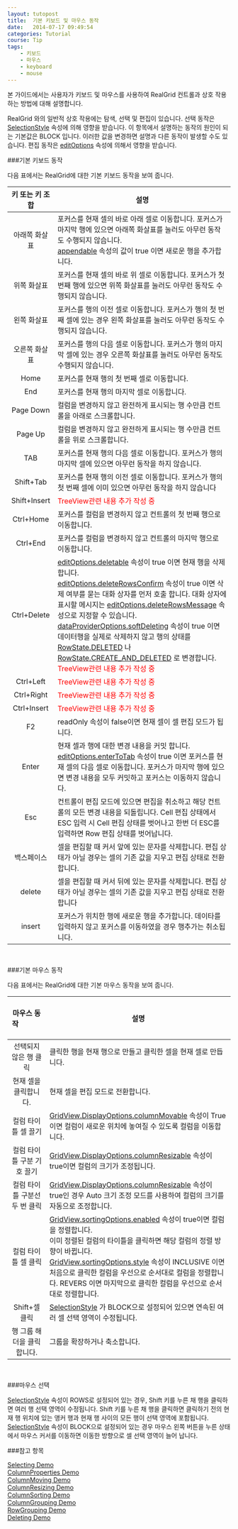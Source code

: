 ```yaml
---
layout: tutopost
title:  기본 키보드 및 마우스 동작
date:   2014-07-17 09:49:54
categories: Tutorial
course: Tip
tags:
    - 키보드
    - 마우스
    - keyboard
    - mouse
---
```


본 가이드에서는 사용자가 키보드 및 마우스를 사용하여 RealGrid 컨트롤과 상호 작용하는 방법에 대해 설명합니다.  

RealGrid 와의 일반적 상호 작용에는 탐색, 선택 및 편집이 있습니다. 선택 동작은 [SelectionStyle](/api/types/SelectionStyle) 속성에 의해 영향을 받습니다. 이 항목에서 설명하는 동작의 원인이 되는 기본값은 BLOCK 입니다. 이러한 값을 변경하면 설명과 다른 동작이 발생할 수도 있습니다. 편집 동작은 [editOptions](/api/types/EditOptions) 속성에 의해서 영향을 받습니다. 

###기본 키보드 동작 
 
다음 표에서는 RealGrid에 대한 기본 키보드 동작을 보여 줍니다.  
 
키 또는 키 조합 | 							설명
:-------------:|--------------------------------------------------------------------------------------------------  
  아래쪽 화살표  |   포커스를 현재 셀의 바로 아래 셀로 이동합니다. 포커스가 마지막 행에 있으면 아래쪽 화살표를 눌러도 아무런 동작도 수행되지 않습니다. <br>[appendable](/api/types/EditOptions) 속성의 값이 true 이면 새로운 행을 추가합니다.  												     
위쪽 화살표 | 포커스를 현재 셀의 바로 위 셀로 이동합니다. 포커스가 첫 번째 행에 있으면 위쪽 화살표를 눌러도 아무런 동작도 수행되지 않습니다.
왼쪽 화살표 | 포커스를 행의 이전 셀로 이동합니다. 포커스가 행의 첫 번째 셀에 있는 경우 왼쪽 화살표를 눌러도 아무런 동작도 수행되지 않습니다.					
오른쪽 화살표 |포커스를 행의 다음 셀로 이동합니다. 포커스가 행의 마지막 셀에 있는 경우 오른쪽 화살표를 눌러도 아무런 동작도 수행되지 않습니다.
Home | 포커스를 현재 행의 첫 번째 셀로 이동합니다.
End | 포커스를 현재 행의 마지막 셀로 이동합니다.
Page Down | 컬럼을 변경하지 않고 완전하게 표시되는 행 수만큼 컨트롤을 아래로 스크롤합니다. 
Page Up | 컬럼을 변경하지 않고 완전하게 표시되는 행 수만큼 컨트롤을 위로 스크롤합니다. 
TAB | 포커스를 현재 행의 다음 셀로 이동합니다. 포커스가 행의 마지막 셀에 있으면 아무런 동작을 하지 않습니다.
Shift+Tab | 포커스를 현재 행의 이전 셀로 이동합니다. 포커스가 행의 첫 번째 셀에 이미 있으면 아무런 동작을 하지 않습니다
Shift+Insert | <font color="red">TreeView관련 내용 추가 작성 중</font>
Ctrl+Home | 포커스를 컬럼을 변경하지 않고 컨트롤의 첫 번째 행으로 이동합니다.
Ctrl+End | 포커스를 컬럼을 변경하지 않고 컨트롤의 마지막 행으로 이동합니다.
Ctrl+Delete | [editOptions.deletable](/api/types/EditOptions) 속성이 true 이면 현재 행을 삭제합니다.<br> [editOptions.deleteRowsConfirm](/api/types/EditOptions) 속성이 true 이면 삭제 여부를 묻는 대화 상자를 먼저 호출 합니다. 대화 상자에 표시할 메시지는 [editOptions.deleteRowsMessage](/api/types/EditOptions) 속성으로 지정할 수 있습니다. <br> [dataProviderOptions.softDeleting](/api/types/DataProviderOptions/) 속성이 true 이면  데이터행을 실제로 삭제하지 않고 행의 상태를 [RowState.DELETED](/api/types/RowState) 나 [RowState.CREATE_AND_DELETED](/api/types/RowState) 로 변경합니다. <br> <font color="red">TreeView관련 내용 추가 작성 중</font>
Ctrl+Left | <font color="red">TreeView관련 내용 추가 작성 중</font>
Ctrl+Right | <font color="red">TreeView관련 내용 추가 작성 중</font>
Ctrl+Insert | <font color="red">TreeView관련 내용 추가 작성 중</font>
F2 | readOnly 속성이 false이면 현재 셀이 셀 편집 모드가 됩니다.
Enter | 현재 셀과 행에 대한 변경 내용을 커밋 합니다. <br>[editOptions.enterToTab](/api/types/EditOptions) 속성이 true 이면 포커스를 현재 셀의 다음 셀로 이동합니다. 포커스가 마지막 행에 있으면 변경 내용을 모두 커밋하고 포커스는 이동하지 않습니다.
Esc | 컨트롤이 편집 모드에 있으면 편집을 취소하고 해당 컨트롤의 모든 변경 내용을 되돌립니다. Cell 편집 상태에서 ESC 입력 시 Cell 편집 상태를 벗어나고 한번 더 ESC를 입력하면 Row 편집 상태를 벗어납니다.
백스페이스 | 셀을 편집할 때 커서 앞에 있는 문자를 삭제합니다. 편집 상태가 아닐 경우는 셀의 기존 값을 지우고 편집 상태로 전환합니다.
delete | 셀을 편집할 때 커서 뒤에 있는 문자를 삭제합니다. 편집 상태가 아닐 경우는 셀의 기존 값을 지우고 편집 상태로 전환합니다
insert | 포커스가 위치한 행에 새로운 행을 추가합니다. 데이타를 입력하지 않고 포커스를 이동하였을 경우 행추가는 취소됩니다.

<br>

###기본 마우스 동작  

다음 표에서는 RealGrid에 대한 기본 마우스 동작을 보여 줍니다.  
 
&nbsp; &nbsp; &nbsp; &nbsp; &nbsp; &nbsp; &nbsp; 마우스 동작 &nbsp; &nbsp; &nbsp; &nbsp; &nbsp; &nbsp; &nbsp; | 							설명
:-------------:|--------------------------------------------------------------------------------------------------  
선택되지 않은 행 클릭 | 클릭한 행을 현재 행으로 만들고 클릭한 셀을 현재 셀로 만듭니다.
현재 셀을 클릭합니다. | 현재 셀을 편집 모드로 전환합니다.
컬럼 타이틀 셀 끌기 | [GridView.DisplayOptions.columnMovable](/api/types/DisplayOptions) 속성이 True이면 컬럼이 새로운 위치에 놓여질 수 있도록 컬럼을 이동합니다.
컬럼 타이틀 구분 기호 끌기 | [GridView.DisplayOptions.columnResizable](/api/types/DisplayOptions) 속성이 true이면 컬럼의 크기가 조정됩니다.
컬럼 타이틀 구분선 두 번 클릭 | [GridView.DisplayOptions.columnResizable](/api/types/DisplayOptions) 속성이 true인 경우 Auto 크기 조정 모드를 사용하여 컬럼의 크기를 자동으로 조정합니다.
컬럼 타이틀 셀 클릭 | [GridView.sortingOptions.enabled](/api/types/SortingOptions) 속성이 true이면 컬럼을 정렬합니다. <br>이미 정렬된 컬럼의 타이틀을 클릭하면 해당 컬럼의 정렬 방향이 바뀝니다.<br>[GridView.sortingOptions.style](/api/types/SortingOptions) 속성이 INCLUSIVE 이면 처음으로 클릭한 컬럼을 우선으로 순서대로 컬럼을 정렬합니다.  REVERS 이면 마지막으로 클릭한 컬럼을 우선으로 순서대로 정렬합니다.
Shift+셀 클릭 | [SelectionStyle](/api/types/SelectionStyle) 가 BLOCK으로 설정되어 있으면 연속된 여러 셀 선택 영역이 수정됩니다.
행 그룹 해더을 클릭합니다. | 그룹을 확장하거나 축소합니다.

<br>

###마우스 선택

[SelectionStyle](/api/types/SelectionStyle) 속성이 ROWS로 설정되어 있는 경우, Shift 키를 누른 채 행을 클릭하면 여러 행 선택 영역이 수정됩니다.
Shift 키를 누른 채 행을 클릭하면 클릭하기 전의 현재 행 위치에 있는 앵커 행과 현재 행 사이의 모든 행이 선택 영역에 포함됩니다. [SelectionStyle](/api/types/SelectionStyle) 속성이 BLOCK으로 설정되어 있는 경우 마우스 왼쪽 버튼을 누른 상태에서 마우스 커서를 이동하면 이동한 방향으로 셀 선택 영역이 늘어 납니다.

###참고 항목

[Selecting Demo](http://demo.realgrid.com/GridComponent/Selecting/)  
[ColumnProperties Demo](http://demo.realgrid.com/Columns/ColumnProperties/)  
[ColumnMoving Demo](http://demo.realgrid.com/Demo/ColumnMoving)  
[ColumnResizing Demo](http://demo.realgrid.net/Demo/ColumnResizing)  
[ColumnSorting Demo](http://demo.realgrid.net/Demo/ColumnSorting)  
[ColumnGrouping Demo](http://demo.realgrid.net/Demo/ColumnGrouping)  
[RowGrouping Demo](http://demo.realgrid.net/Demo/RowGrouping)  
[Deleting Demo](http://demo.realgrid.net/Demo/Deleting)  

